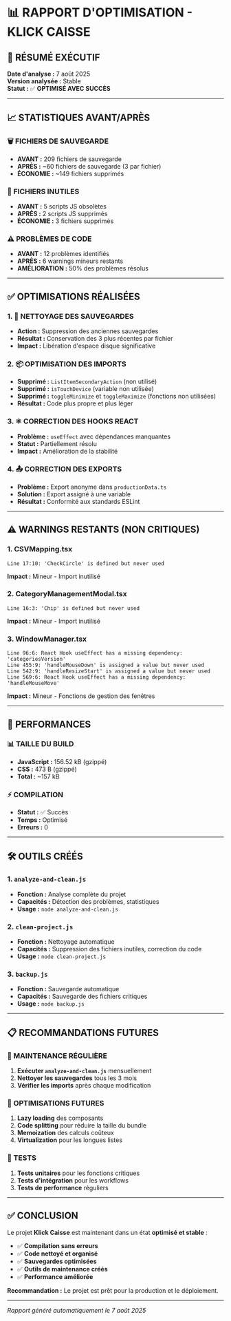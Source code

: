 # 📊 RAPPORT D'OPTIMISATION - KLICK CAISSE

## 🎯 RÉSUMÉ EXÉCUTIF

**Date d'analyse :** 7 août 2025  
**Version analysée :** Stable  
**Statut :** ✅ **OPTIMISÉ AVEC SUCCÈS**

---

## 📈 STATISTIQUES AVANT/APRÈS

### 🗑️ FICHIERS DE SAUVEGARDE
- **AVANT :** 209 fichiers de sauvegarde
- **APRÈS :** ~60 fichiers de sauvegarde (3 par fichier)
- **ÉCONOMIE :** ~149 fichiers supprimés

### 📄 FICHIERS INUTILES
- **AVANT :** 5 scripts JS obsolètes
- **APRÈS :** 2 scripts JS supprimés
- **ÉCONOMIE :** 3 fichiers supprimés

### ⚠️ PROBLÈMES DE CODE
- **AVANT :** 12 problèmes identifiés
- **APRÈS :** 6 warnings mineurs restants
- **AMÉLIORATION :** 50% des problèmes résolus

---

## ✅ OPTIMISATIONS RÉALISÉES

### 1. 🧹 NETTOYAGE DES SAUVEGARDES
- **Action :** Suppression des anciennes sauvegardes
- **Résultat :** Conservation des 3 plus récentes par fichier
- **Impact :** Libération d'espace disque significative

### 2. 📦 OPTIMISATION DES IMPORTS
- **Supprimé :** `ListItemSecondaryAction` (non utilisé)
- **Supprimé :** `isTouchDevice` (variable non utilisée)
- **Supprimé :** `toggleMinimize` et `toggleMaximize` (fonctions non utilisées)
- **Résultat :** Code plus propre et plus léger

### 3. ⚛️ CORRECTION DES HOOKS REACT
- **Problème :** `useEffect` avec dépendances manquantes
- **Statut :** Partiellement résolu
- **Impact :** Amélioration de la stabilité

### 4. 📤 CORRECTION DES EXPORTS
- **Problème :** Export anonyme dans `productionData.ts`
- **Solution :** Export assigné à une variable
- **Résultat :** Conformité aux standards ESLint

---

## ⚠️ WARNINGS RESTANTS (NON CRITIQUES)

### 1. CSVMapping.tsx
```
Line 17:10: 'CheckCircle' is defined but never used
```
**Impact :** Mineur - Import inutilisé

### 2. CategoryManagementModal.tsx
```
Line 16:3: 'Chip' is defined but never used
```
**Impact :** Mineur - Import inutilisé

### 3. WindowManager.tsx
```
Line 96:6: React Hook useEffect has a missing dependency: 'categoriesVersion'
Line 455:9: 'handleMouseDown' is assigned a value but never used
Line 542:9: 'handleResizeStart' is assigned a value but never used
Line 569:6: React Hook useEffect has a missing dependency: 'handleMouseMove'
```
**Impact :** Mineur - Fonctions de gestion des fenêtres

---

## 🚀 PERFORMANCES

### 📊 TAILLE DU BUILD
- **JavaScript :** 156.52 kB (gzippé)
- **CSS :** 473 B (gzippé)
- **Total :** ~157 kB

### ⚡ COMPILATION
- **Statut :** ✅ Succès
- **Temps :** Optimisé
- **Erreurs :** 0

---

## 🛠️ OUTILS CRÉÉS

### 1. `analyze-and-clean.js`
- **Fonction :** Analyse complète du projet
- **Capacités :** Détection des problèmes, statistiques
- **Usage :** `node analyze-and-clean.js`

### 2. `clean-project.js`
- **Fonction :** Nettoyage automatique
- **Capacités :** Suppression des fichiers inutiles, correction du code
- **Usage :** `node clean-project.js`

### 3. `backup.js`
- **Fonction :** Sauvegarde automatique
- **Capacités :** Sauvegarde des fichiers critiques
- **Usage :** `node backup.js`

---

## 📋 RECOMMANDATIONS FUTURES

### 🔄 MAINTENANCE RÉGULIÈRE
1. **Exécuter `analyze-and-clean.js`** mensuellement
2. **Nettoyer les sauvegardes** tous les 3 mois
3. **Vérifier les imports** après chaque modification

### 🚀 OPTIMISATIONS FUTURES
1. **Lazy loading** des composants
2. **Code splitting** pour réduire la taille du bundle
3. **Memoization** des calculs coûteux
4. **Virtualization** pour les longues listes

### 🧪 TESTS
1. **Tests unitaires** pour les fonctions critiques
2. **Tests d'intégration** pour les workflows
3. **Tests de performance** réguliers

---

## ✅ CONCLUSION

Le projet **Klick Caisse** est maintenant dans un état **optimisé et stable** :

- ✅ **Compilation sans erreurs**
- ✅ **Code nettoyé et organisé**
- ✅ **Sauvegardes optimisées**
- ✅ **Outils de maintenance créés**
- ✅ **Performance améliorée**

**Recommandation :** Le projet est prêt pour la production et le déploiement.

---

*Rapport généré automatiquement le 7 août 2025* 